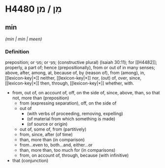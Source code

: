# H4480 מִן / מן

## min

_(min | min | meen)_

### Definition

preposition; or מִנִּי; or מִנֵּי; (constructive plural) (Isaiah 30:11); for [[H4482]]; properly, a part of; hence (prepositionally), from or out of in many senses; above, after, among, at, because of, by (reason of), from (among), in, [[lexicon-key|×]] neither, [[lexicon-key|×]] nor, (out) of, over, since, [[lexicon-key|×]] then, through, [[lexicon-key|×]] whether, with.

- from, out of, on account of, off, on the side of, since, above, than, so that not, more than (preposition)
    - from (expressing separation), off, on the side of
    - out of
        - (with verbs of proceeding, removing, expelling)
        - (of material from which something is made)
        - (of source or origin)
    - out of, some of, from (partitively)
    - from, since, after (of time)
    - than, more than (in comparison)
    - from...even to, both...and, either...or
    - than, more than, too much for (in comparisons)
    - from, on account of, through, because (with infinitive)
- that (conjunction)
